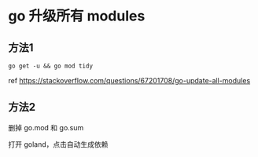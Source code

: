 # go 升级所有 modules

## 方法1

`go get -u && go mod tidy`

ref <https://stackoverflow.com/questions/67201708/go-update-all-modules>

## 方法2

删掉 go.mod 和 go.sum

打开 goland，点击自动生成依赖

